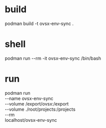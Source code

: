 # build
podman build -t ovsx-env-sync .

# shell
podman run --rm -it ovsx-env-sync /bin/bash

# run
podman run \
--name ovsx-env-sync \
--volume /export/ovsx:/export \
--volume ./root/projects:/projects \
--rm \
localhost/ovsx-env-sync
